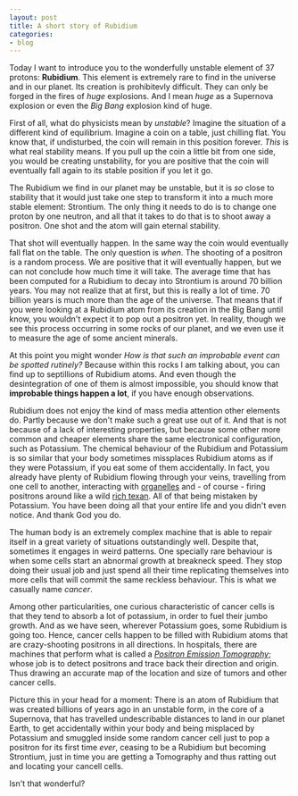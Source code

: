 ```yaml
---
layout: post
title: A short story of Rubidium
categories:
- blog
---
```


Today I want to introduce you to the wonderfully unstable element of 37 protons: **Rubidium**. This element is extremely rare to find in the universe and in our planet. Its creation is prohibitevly difficult. They can only be forged in the fires of *huge* explosions. And I mean *huge* as a Supernova explosion or even the *Big Bang* explosion kind of huge. 

First of all, what do physicists mean by *unstable*? Imagine the situation of a different kind of equilibrium. Imagine a coin on a table, just chilling flat. You know that, if undisturbed, the coin will remain in this position forever. *This* is what real stability means. If you pull up the coin a little bit from one side, you would be creating unstability, for you are positive that the coin will eventually fall again to its stable position if you let it go.

The Rubidium we find in our planet may be unstable, but it is *so* close to stability that it would just take one step to transform it into a much more stable element: Strontium. The only thing it needs to do is to change one proton by one neutron, and all that it takes to do that is to shoot away a positron. One shot and the atom will gain eternal stability. 

That shot will eventually happen. In the same way the coin would eventually fall flat on the table. The only question is *when*. The shooting of a positron is a random process. We are positive that it will eventually happen, but we can not conclude how much time it will take. The average time that has been computed for a Rubidium to decay into Strontium is around 70 billion years. You may not realize that at first, but this is really a lot of time. 70 billion years is much more than the age of the universe. That means that if you were looking at a Rubidium atom from its creation in the Big Bang until know, you wouldn't expect it to pop out a positron yet. In reality, though we see this process occurring in some rocks of our planet, and we even use it to measure the age of some ancient minerals.

At this point you might wonder *How is that such an improbable event can be spotted rutinely?* Because within this rocks I am talking about, you can find up to septillions of Rubidium atoms. And even though the desintegration of one of them is almost impossible, you should know that **improbable things happen a lot**, if you have enough observations.

Rubidium does not enjoy the kind of mass media attention other elements do. Partly because we don't make such a great use out of it. And that is not because of a lack of interesting properties, but because some other more common and cheaper elements share the same electronical configuration, such as Potassium. The chemical behaviour of the Rubidium and Potassium is so similar that your body sometimes missplaces Rubidium atoms as if they were Potassium, if you eat some of them accidentally. In fact, you already have plenty of Rubidium flowing through your veins, travelling from one cell to another, interacting with [organelles](https://en.wikipedia.org/wiki/Organelle) and - of course - firing positrons around like a wild [rich texan](http://simpsons.wikia.com/wiki/The_Rich_Texan).  All of that being mistaken by Potassium. You have been doing all that your entire life and you didn't even notice. And thank God you do.

The human body is an extremely complex machine that is able to repair itself in a great variety of situations outstandingly well. Despite that, sometimes it engages in weird patterns. One specially rare behaviour is when some cells start an abnormal growth at breakneck speed. They stop doing their usual job and just spend all their time replicating themselves into more cells that will commit the same reckless behaviour. This is what we casually name *cancer*.

Among other particularities, one curious characteristic of cancer cells is that they tend to absorb a lot of potassium, in order to fuel their jumbo growth. And as we have seen, wherever Potassium goes, some Rubidium is going too. Hence, cancer cells happen to be filled with Rubidium atoms that are crazy-shooting positrons in all directions. In hospitals, there are machines that perform what is called a [*Positron Emission Tomography*](https://en.wikipedia.org/wiki/Positron_emission_tomography); whose job is to detect positrons and trace back their direction and origin. Thus drawing an accurate map of the location and size of tumors and other cancer cells.

Picture this in your head for a moment: There is an atom of Rubidium that was created billions of years ago in an unstable form, in the core of a Supernova, that has travelled undescribable distances to land in our planet Earth, to get accidentally within your body and being misplaced by Potassium and smuggled inside some random cancer cell just to pop a positron for its first time *ever*, ceasing to be a Rubidium but becoming Strontium, just in time you are getting a Tomography and thus ratting out and locating your cancell cells.

Isn't that wonderful?
